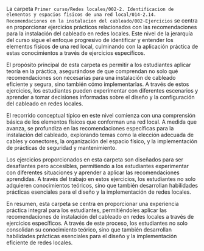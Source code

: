 La carpeta `Primer curso/Redes locales/002-2. Identificacion de elementos y espacios fisicos de una red local/014-2.14. Recomendaciones en la instalacion del cableado/002-Ejercicios` se centra en proporcionar ejercicios prácticos relacionados con las recomendaciones para la instalación del cableado en redes locales. Este nivel de la jerarquía del curso sigue el enfoque progresivo de identificar y entender los elementos físicos de una red local, culminando con la aplicación práctica de estas conocimientos a través de ejercicios específicos.

El propósito principal de esta carpeta es permitir a los estudiantes aplicar teoría en la práctica, asegurándose de que comprendan no solo qué recomendaciones son necesarias para una instalación de cableado eficiente y segura, sino también cómo implementarlas. A través de estos ejercicios, los estudiantes pueden experimentar con diferentes escenarios y aprender a tomar decisiones informadas sobre el diseño y la configuración del cableado en redes locales.

El recorrido conceptual típico en este nivel comienza con una comprensión básica de los elementos físicos que conforman una red local. A medida que avanza, se profundiza en las recomendaciones específicas para la instalación del cableado, explorando temas como la elección adecuada de cables y conectores, la organización del espacio físico, y la implementación de prácticas de seguridad y mantenimiento.

Los ejercicios proporcionados en esta carpeta son diseñados para ser desafiantes pero accesibles, permitiendo a los estudiantes experimentar con diferentes situaciones y aprender a aplicar las recomendaciones aprendidas. A través del trabajo en estos ejercicios, los estudiantes no solo adquieren conocimientos teóricos, sino que también desarrollan habilidades prácticas esenciales para el diseño y la implementación de redes locales.

En resumen, esta carpeta se centra en proporcionar una experiencia práctica integral para los estudiantes, permitiéndoles aplicar las recomendaciones de instalación del cableado en redes locales a través de ejercicios específicos. A través de este proceso, los estudiantes no solo consolidan su conocimiento teórico, sino que también desarrollan habilidades prácticas esenciales para el diseño y la implementación eficiente de redes locales.
